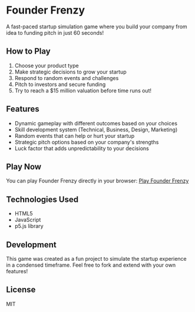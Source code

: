 # Founder Frenzy

A fast-paced startup simulation game where you build your company from idea to funding pitch in just 60 seconds!

## How to Play

1. Choose your product type
2. Make strategic decisions to grow your startup
3. Respond to random events and challenges
4. Pitch to investors and secure funding
5. Try to reach a $15 million valuation before time runs out!

## Features

- Dynamic gameplay with different outcomes based on your choices
- Skill development system (Technical, Business, Design, Marketing)
- Random events that can help or hurt your startup
- Strategic pitch options based on your company's strengths
- Luck factor that adds unpredictability to your decisions

## Play Now

You can play Founder Frenzy directly in your browser: [Play Founder Frenzy](https://0xryan2.github.io/founderfrenzy/)

## Technologies Used

- HTML5
- JavaScript
- p5.js library

## Development

This game was created as a fun project to simulate the startup experience in a condensed timeframe. Feel free to fork and extend with your own features!

## License

MIT 